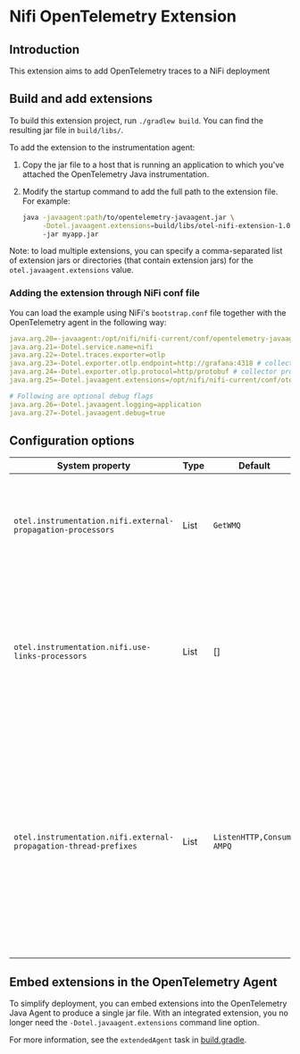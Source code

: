 # Nifi OpenTelemetry Extension

## Introduction

This extension aims to add OpenTelemetry traces to a NiFi deployment


## Build and add extensions

To build this extension project, run `./gradlew build`. You can find the resulting jar file in `build/libs/`.

To add the extension to the instrumentation agent:

1. Copy the jar file to a host that is running an application to which you've attached the OpenTelemetry Java instrumentation.
2. Modify the startup command to add the full path to the extension file. For example:

   ```bash
   java -javaagent:path/to/opentelemetry-javaagent.jar \
        -Dotel.javaagent.extensions=build/libs/otel-nifi-extension-1.0-0-all.jar
        -jar myapp.jar
   ```

Note: to load multiple extensions, you can specify a comma-separated list of extension jars or directories (that
contain extension jars) for the `otel.javaagent.extensions` value.

### Adding the extension through NiFi conf file

You can load the example using NiFi's `bootstrap.conf` file together with the OpenTelemetry agent in the following way:

```yaml
java.arg.20=-javaagent:/opt/nifi/nifi-current/conf/opentelemetry-javaagent.jar # path to agent jar
java.arg.21=-Dotel.service.name=nifi
java.arg.22=-Dotel.traces.exporter=otlp
java.arg.23=-Dotel.exporter.otlp.endpoint=http://grafana:4318 # collector endpoint
java.arg.24=-Dotel.exporter.otlp.protocol=http/protobuf # collector protocol
java.arg.25=-Dotel.javaagent.extensions=/opt/nifi/nifi-current/conf/otel-nifi-extension.jar

# Following are optional debug flags
java.arg.26=-Dotel.javaagent.logging=application
java.arg.27=-Dotel.javaagent.debug=true
```

## Configuration options
| System property                                                  | Type | Default                   | Description                                                                                                                                                                                                                                                    |
|------------------------------------------------------------------|------|---------------------------|----------------------------------------------------------------------------------------------------------------------------------------------------------------------------------------------------------------------------------------------------------------|
| `otel.instrumentation.nifi.external-propagation-processors`      | List | `GetWMQ`                  | A list of processors for which the external active context is used when a flow file is created / read without context                                                                                                                                          |
| `otel.instrumentation.nifi.use-links-processors`                 | List | []                        | A list of processors for which when a FlowFile is created/cloned from another flow file, the child span will be set as a link and not a direct child. Useful for split use cases                                                                               |
| `otel.instrumentation.nifi.external-propagation-thread-prefixes` | List | `ListenHTTP,Consume AMPQ` | A list of thread names for which the external active context is used when a flow file is created / read without context. Useful for input processors that get messages on a different thread for which the `external-propagation-processors` flag doesn't work |

## Embed extensions in the OpenTelemetry Agent

To simplify deployment, you can embed extensions into the OpenTelemetry Java Agent to produce a single jar file. With an integrated extension, you no longer need the `-Dotel.javaagent.extensions` command line option.

For more information, see the `extendedAgent` task in [build.gradle](https://github.com/open-telemetry/opentelemetry-java-instrumentation/blob/main/examples/extension/build.gradle#:~:text=extendedAgent).
